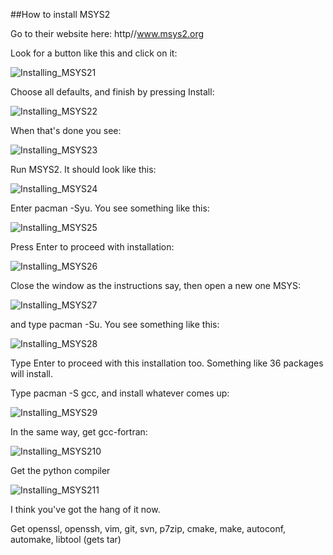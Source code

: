 ##How to install MSYS2

Go to their website here: http//www.msys2.org

Look for a button like this and click on it:

![Installing_MSYS21](Installing_MSYS2_images\Installing_MSYS21.png)

Choose all defaults, and finish by pressing Install:

![Installing_MSYS22](Installing_MSYS2_images\Installing_MSYS22.png)

When that's done you see:

![Installing_MSYS23](Installing_MSYS2_images\Installing_MSYS23.png)

Run MSYS2. It should look like this:

![Installing_MSYS24](Installing_MSYS2_images\Installing_MSYS24.png)

Enter pacman -Syu. You see something like this:

![Installing_MSYS25](Installing_MSYS2_images\Installing_MSYS25.png)

Press Enter to proceed with installation:

![Installing_MSYS26](Installing_MSYS2_images\Installing_MSYS26.png)

Close the window as the instructions say, then open a new one MSYS:

![Installing_MSYS27](Installing_MSYS2_images\Installing_MSYS27.png)

and type pacman -Su. You see something like this:

![Installing_MSYS28](Installing_MSYS2_images\Installing_MSYS28.png)

Type Enter to proceed with this installation too. Something like 36 packages will install.

Type pacman -S gcc, and install whatever comes up:

![Installing_MSYS29](Installing_MSYS2_images\Installing_MSYS29.png)

In the same way, get gcc-fortran:

![Installing_MSYS210](Installing_MSYS2_images\Installing_MSYS210.png)

Get the python compiler

![Installing_MSYS211](Installing_MSYS2_images\Installing_MSYS211.png)

I think you've got the hang of it now.

Get openssl, openssh, vim, git, svn, p7zip, cmake, make, autoconf, automake, libtool (gets tar)

